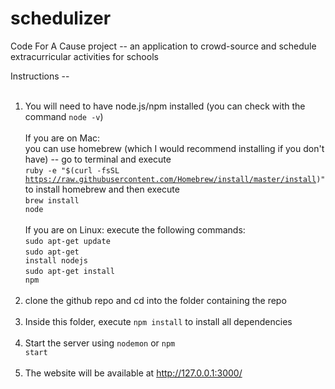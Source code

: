 # schedulizer
Code For A Cause project -- an application to crowd-source and schedule extracurricular activities for schools

Instructions -- <br/><br/>
1) You will need to have node.js/npm installed (you can check with the command <code>node -v</code>)<br/><br/>
  If you are on Mac:<br/> you can use homebrew (which I would recommend installing if you don't have) -- go to terminal and execute <br/><code>ruby -e "$(curl -fsSL https://raw.githubusercontent.com/Homebrew/install/master/install)"</code><br/> to install homebrew and then execute <br/><code>brew install node</code><br/><br/>
  If you are on Linux: execute the following commands:<br/>
  <code>sudo apt-get update</code><br/>
  <code>sudo apt-get install nodejs</code><br/>
  <code>sudo apt-get install npm</code><br/><br/>
2) clone the github repo and cd into the folder containing the repo<br/><br/>
3) Inside this folder, execute <code>npm install</code> to install all dependencies<br/><br/>
4) Start the server using <code>nodemon</code> or <code>npm start</code><br/><br/>
5) The website will be available at http://127.0.0.1:3000/
